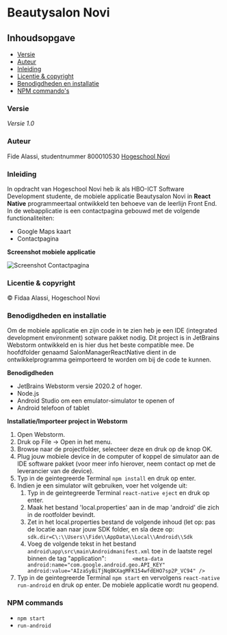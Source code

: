 # Beautysalon Novi

## Inhoudsopgave
*	[Versie](#versie)
*	[Auteur](#auteur)
*	[Inleiding](#inleiding)
*	[Licentie & copyright](#licentie-&-copyright)
*	[Benodigdheden en installatie](#Benodigdheden-en-installatie)
*	[NPM commando's](#npm-commands)

### Versie
*Versie 1.0*

### Auteur
Fide Alassi, studentnummer 800010530
[Hogeschool Novi](https://www.novi.nl/)

### Inleiding
In opdracht van Hogeschool Novi heb ik als HBO-ICT Software Development studente, de mobiele applicatie Beautysalon Novi 
in **React Native** programmeertaal ontwikkeld ten behoeve van de leerlijn Front End.
In de webapplicatie is een contactpagina gebouwd met de volgende functionaliteiten:
* Google Maps kaart
* Contactpagina

**Screenshot mobiele applicatie**

![Screenshot Contactpagina](https://i.ibb.co/CtpSMSH/Contactpagina-React-Native.png) 

### Licentie & copyright
© Fidaa Alassi, Hogeschool Novi

### Benodigdheden en installatie
Om de mobiele applicatie en zijn code in te zien heb je een IDE (integrated development environment) sotware pakket nodig.
Dit project is in JetBrains Webstorm ontwikkeld en is hier dus het beste compatible mee. 
De hoofdfolder genaamd SalonManagerReactNative dient in de ontwikkelprogramma geimporteerd te worden om bij de code te kunnen.

**Benodigdheden**
* JetBrains Webstorm versie 2020.2 of hoger.
* Node.js
* Android Studio om een emulator-simulator te openen of
* Android telefoon of tablet

**Installatie/Importeer project in Webstorm**
1. Open Webstorm.
2. Druk op File → Open in het menu.
3. Browse naar de projectfolder, selecteer deze en druk op de knop OK.
4. Plug jouw mobiele device in de computer of koppel de simulator aan de IDE software pakket 
(voor meer info hierover, neem contact op met de leverancier van de device).
5. Typ in de geintegreerde Terminal `npm install` en druk op enter.
6. Indien je een simulator wilt gebruiken, voer het volgende uit:
    1. Typ in de geintegreerde Terminal `react-native eject` en druk op enter.
    2. Maak het bestand 'local.properties' aan in de map 'android' die zich in de rootfolder bevindt.
    3. Zet in het local.properties bestand de volgende inhoud (let op: pas de locatie aan naar jouw SDK folder, en sla deze op:
`sdk.dir=C\:\\Users\\Fide\\AppData\\Local\\Android\\Sdk`
    4. Voeg de volgende tekst in het bestand `android\app\src\main\Androidmanifest.xml` toe in de laatste regel binnen de tag "application":
`        <meta-data
                 android:name="com.google.android.geo.API_KEY"
                 android:value="AIzaSyBiTjNq8KXagMFK154wfdEHO7sp2P_VC94"
         />`
7. Typ in de geintegreerde Terminal `npm start` en vervolgens `react-native run-android` en druk op enter. 
De mobiele applicatie wordt nu geopend.

### NPM commands
* `npm start`
* `run-android`


